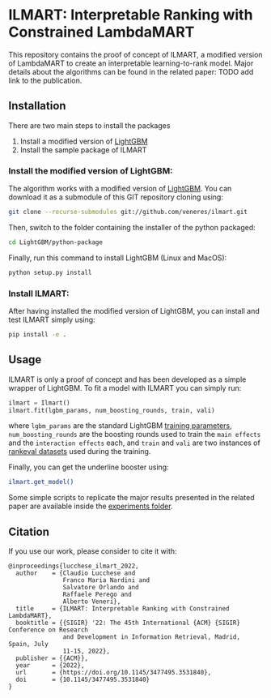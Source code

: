 # ILMART: Interpretable Ranking with Constrained LambdaMART
This repository contains the proof of concept of ILMART, a modified version of LambdaMART to create an interpretable
learning-to-rank model.
Major details about the algorithms can be found in the related paper: TODO add link to the publication.

## Installation
There are two main steps to install the packages
1) Install a modified version of [LightGBM](https://github.com/veneres/LightGBM)
2) Install the sample package of ILMART

### Install the modified version of LightGBM:
The algorithm works with a modified version of [LightGBM](https://github.com/veneres/LightGBM). You can download it
as a submodule of this GIT repository cloning using:

```bash
git clone --recurse-submodules git://github.com/veneres/ilmart.git
```
Then, switch to the folder containing the installer of the python packaged:

```bash
cd LightGBM/python-package
```

Finally, run this command to install LightGBM (Linux and MacOS):

```bash
python setup.py install
```
### Install ILMART:
After having installed the modified version of LightGBM, you can install and test ILMART simply using:

```bash
pip install -e .
```

## Usage
ILMART is only a proof of concept and has been developed as a simple wrapper of LightGBM. 
To fit a model with ILMART you can simply run:

```python
ilmart = Ilmart()
ilmart.fit(lgbm_params, num_boosting_rounds, train, vali)
```
where `lgbm_params` are the standard LightGBM 
[training parameters](https://lightgbm.readthedocs.io/en/latest/Parameters.html), `num_boosting_rounds` are the 
boosting rounds used to train the `main effects` and the `interaction effects` each, and `train` and `vali` are two
instances of [rankeval datasets](https://github.com/hpclab/rankeval) used during the training.

Finally, you can get the underline booster using:

```bash
ilmart.get_model()
```

Some simple scripts to replicate the major results presented in the related paper are available inside the 
[experiments folder](experiments).

## Citation
If you use our work, please consider to cite it with:

```
@inproceedings{lucchese_ilmart_2022,
  author    = {Claudio Lucchese and
               Franco Maria Nardini and
               Salvatore Orlando and
               Raffaele Perego and
               Alberto Veneri},
  title     = {ILMART: Interpretable Ranking with Constrained LambdaMART},
  booktitle = {{SIGIR} '22: The 45th International {ACM} {SIGIR} Conference on Research
               and Development in Information Retrieval, Madrid, Spain, July
               11-15, 2022},
  publisher = {{ACM}},
  year      = {2022},
  url       = {https://doi.org/10.1145/3477495.3531840},
  doi       = {10.1145/3477495.3531840}
}
```

